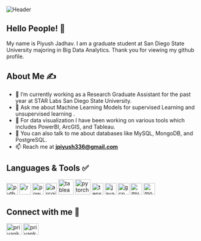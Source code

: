 

![Header](https://media.licdn.com/dms/image/C4D12AQHLXtKnrSowyg/article-cover_image-shrink_423_752/0/1615453560799?e=1714608000&v=beta&t=arets-LkRQ3lkJo8zMPK6NXuxiDk9anzKW-6gVJdxb4)

## Hello People! &#128075;

My name is Piyush Jadhav. I am a graduate student at San Diego State University majoring in Big Data Analytics. Thank you for viewing my github profile.

## About Me &#9997;
-  🔭 I’m currently working as a Research Graduate Assistant for the past year at STAR Labs San Diego State University.
- 💬 Ask me about Machine Learning Models for supervised Learning and unsupervised learning .
- 💬 For data visualization I have been working on various tools which includes PowerBI, ArcGIS, and Tableau.
- 💬 You can also talk to me about databases like MySQL, MongoDB, and PostgreSQL.
-  📫 Reach me at **jpiyush336@gmail.com**


## Languages & Tools &#9989;
<p align='left'>
  <img src="https://www.svgrepo.com/show/452091/python.svg" alt="python" width="auto" height="30"/>
    <img src='https://upload.wikimedia.org/wikipedia/commons/thumb/1/1b/R_logo.svg/1920px-R_logo.svg.png' height='30' width='auto' alt="r">
   <img src='https://1000logos.net/wp-content/uploads/2022/08/Microsoft-Power-BI-Logo.png' height='30' width='auto' alt="powerbi">
     <img src='https://upload.wikimedia.org/wikipedia/commons/7/7e/ArcGIS_logo_%28cropped%29.png?20210321190132' height='30' width='auto' alt="arcgis">
  <img src="https://www.svgrepo.com/show/354428/tableau-icon.svg" alt="tableau" width="40" height="40">
  <img src='https://www.svgrepo.com/show/354240/pytorch.svg' alt="pytorch" width="40" height="40">
   <img src='https://www.svgrepo.com/show/354440/tensorflow.svg' height='30' width='auto' alt="tensorflow">
     <img src='https://www.svgrepo.com/show/452234/java.svg' height='30' width='auto' alt="java">
       <img src='https://www.svgrepo.com/show/448223/gcp.svg' height='30' width='auto' alt="gcp">
     <img src='https://www.svgrepo.com/show/303251/mysql-logo.svg' height='30' width='auto' alt="mysql">
       <img src='https://www.svgrepo.com/show/439231/mongodb.svg' height='30' width='auto' alt="mongodb">
</p>

##  Connect with me &#129309;
<p align="left">
<a href="https://www.linkedin.com/in/piyushjadhav04/" target="blank"><img align="center" src="https://raw.githubusercontent.com/rahuldkjain/github-profile-readme-generator/master/src/images/icons/Social/linked-in-alt.svg" alt="priyankabirajdar" height="30" width="40" /></a>
<a href="https://github.com/pjadhav5510" target="blank"><img align="center" src="https://cdn.jsdelivr.net/npm/simple-icons@3.0.1/icons/github.svg" alt="priyankabirajdar" height="30" width="40" /></a>  



[1.1]: https://i.imgur.com/Vahbdkj.png (linkedin icon)
  
